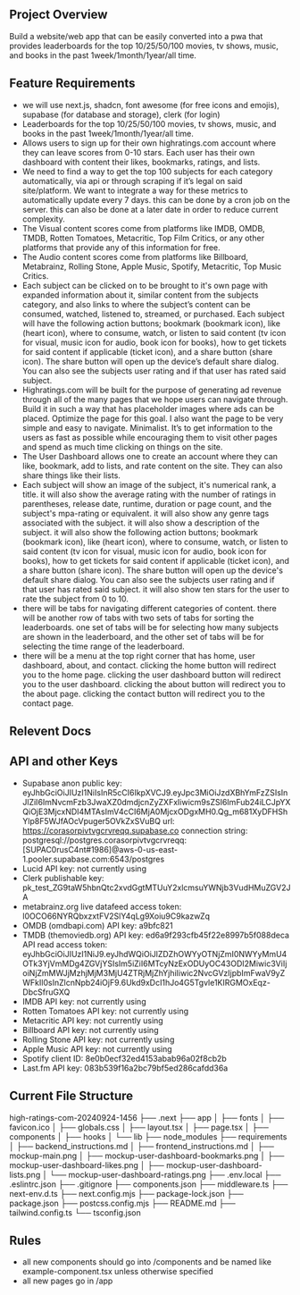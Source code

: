 ## Project Overview
Build a website/web app that can be easily converted into a pwa that provides leaderboards for the top 10/25/50/100 movies, tv shows, music, and books in the past 1week/1month/1year/all time.

## Feature Requirements
- we will use next.js, shadcn, font awesome (for free icons and emojis), supabase (for database and storage), clerk (for login)
- Leaderboards for the top 10/25/50/100 movies, tv shows, music, and books in the past 1week/1month/1year/all time.
- Allows users to sign up for their own highratings.com account where they can leave scores from 0-10 stars. Each user has their own dashboard with content their likes, bookmarks, ratings, and lists.
- We need to find a way to get the top 100 subjects for each category automatically, via api or through scraping if it’s legal on said site/platform. We want to integrate a way for these metrics to automatically update every 7 days. this can be done by a cron job on the server. this can also be done at a later date in order to reduce current complexity.
- The Visual content scores come from platforms like IMDB, OMDB, TMDB, Rotten Tomatoes, Metacritic, Top Film Critics, or any other platforms that provide any of this information for free.
- The Audio content scores come from platforms like Billboard, Metabrainz, Rolling Stone, Apple Music, Spotify, Metacritic, Top Music Critics.
- Each subject can be clicked on to be brought to it's own page with expanded information about it, similar content from the subjects category, and also links to where the subject’s content can be consumed, watched, listened to, streamed, or purchased. Each subject will have the following action buttons; bookmark (bookmark icon), like (heart icon), where to consume, watch, or listen to said content (tv icon for visual, music icon for audio, book icon for books), how to get tickets for said content if applicable (ticket icon), and a share button (share icon). The share button will open up the device’s default share dialog. You can also see the subjects user rating and if that user has rated said subject.
- Highratings.com will be built for the purpose of generating ad revenue through all of the many pages that we hope users can navigate through. Build it in such a way that has placeholder images where ads can be placed. Optimize the page for this goal. I also want the page to be very simple and easy to navigate. Minimalist. It’s to get information to the users as fast as possible while encouraging them to visit other pages and spend as much time clicking on things on the site.
- The User Dashboard allows one to create an account where they can like, bookmark, add to lists, and rate content on the site. They can also share things like their lists.
- Each subject will show an image of the subject, it's numerical rank, a title. it will also show the average rating with the number of ratings in parentheses, release date, runtime, duration or page count, and the subject's mpa-rating or equivalent. it will also show any genre tags associated with the subject. it will also show a description of the subject. it will also show the following action buttons; bookmark (bookmark icon), like (heart icon), where to consume, watch, or listen to said content (tv icon for visual, music icon for audio, book icon for books), how to get tickets for said content if applicable (ticket icon), and a share button (share icon). The share button will open up the device's default share dialog. You can also see the subjects user rating and if that user has rated said subject. it will also show ten stars for the user to rate the subject from 0 to 10.
- there will be tabs for navigating different categories of content. there will be another row of tabs with two sets of tabs for sorting the leaderboards. one set of tabs will be for selecting how many subjects are shown in the leaderboard, and the other set of tabs will be for selecting the time range of the leaderboard.
- there will be a menu at the top right corner that has home, user dashboard, about, and contact. clicking the home button will redirect you to the home page. clicking the user dashboard button will redirect you to the user dashboard. clicking the about button will redirect you to the about page. clicking the contact button will redirect you to the contact page.

## Relevent Docs

## API and other Keys
- Supabase anon public key: eyJhbGciOiJIUzI1NiIsInR5cCI6IkpXVCJ9.eyJpc3MiOiJzdXBhYmFzZSIsInJlZiI6ImNvcmFzb3JwaXZ0dmdjcnZyZXFxIiwicm9sZSI6ImFub24iLCJpYXQiOjE3MjcxNDI4MTAsImV4cCI6MjA0MjcxODgxMH0.Qg_m681XyDFHShYlp8F5WJfAOcVpuger5OVkZxSVuBQ url: https://corasorpivtvgcrvreqq.supabase.co connection string: postgresql://postgres.corasorpivtvgcrvreqq:[SUPAC0rusC4nt#1986]@aws-0-us-east-1.pooler.supabase.com:6543/postgres
- Lucid API key: not currently using
- Clerk publishable key: pk_test_ZG9taW5hbnQtc2xvdGgtMTUuY2xlcmsuYWNjb3VudHMuZGV2JA
- metabrainz.org live datafeed access token: l0OCO66NYRQbxzxtFV2SlY4qLg9Xoiu9C9kazwZq
- OMDB (omdbapi.com) API key: a9bfc821
- TMDB (themoviedb.org) API key: ed6a9f293cfb45f22e8997b5f088deca API read access token: eyJhbGciOiJIUzI1NiJ9.eyJhdWQiOiJlZDZhOWYyOTNjZmI0NWYyMmU4OTk3YjVmMDg4ZGVjYSIsIm5iZiI6MTcyNzExODUyOC43ODI2Miwic3ViIjoiNjZmMWJjMzhjMjM3MjU4ZTRjMjZhYjhiIiwic2NvcGVzIjpbImFwaV9yZWFkIl0sInZlcnNpb24iOjF9.6Ukd9xDcI1hJo4G5Tgvle1KIRGMOxEqz-DbcSfruGXQ
- IMDB API key: not currently using
- Rotten Tomatoes API key: not currently using
- Metacritic API key: not currently using
- Billboard API key: not currently using
- Rolling Stone API key: not currently using
- Apple Music API key: not currently using
- Spotify client ID: 8e0b0ecf32ed4153abab96a02f8cb2b
- Last.fm API key: 083b539f16a2bc79bf5ed286cafdd36a

## Current File Structure
high-ratings-com-20240924-1456
├── .next
├── app
│   ├── fonts
│   ├── favicon.ico
│   ├── globals.css
│   ├── layout.tsx
│   ├── page.tsx
│   ├── components
│   ├── hooks
│   └── lib
├── node_modules
├── requirements
│   ├── backend_instructions.md
│   ├── frontend_instructions.md
│   ├── mockup-main.png
│   ├── mockup-user-dashboard-bookmarks.png
│   ├── mockup-user-dashboard-likes.png
│   ├── mockup-user-dashboard-lists.png
│   └── mockup-user-dashboard-ratings.png
├── .env.local
├── .eslintrc.json
├── .gitignore
├── components.json
├── middleware.ts
├── next-env.d.ts
├── next.config.mjs
├── package-lock.json
├── package.json
├── postcss.config.mjs
├── README.md
├── tailwind.config.ts
└── tsconfig.json

## Rules
- all new components should go into /components and be named like example-component.tsx unless otherwise specified
- all new pages go in /app